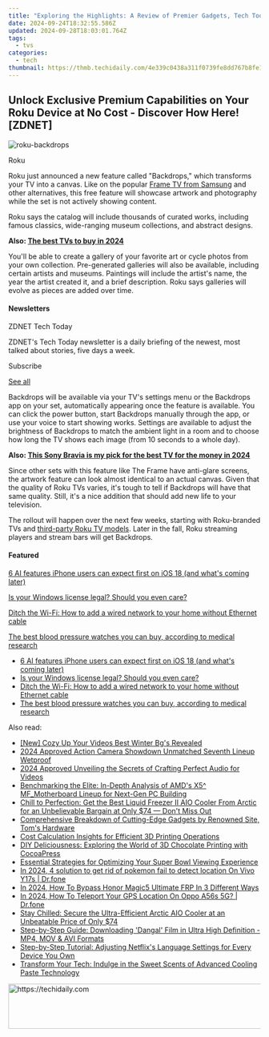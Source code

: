 ```yaml
---
title: "Exploring the Highlights: A Review of Premier Gadgets, Tech Tools, and Digital Devices of 2N2 | Insights From ZDNET"
date: 2024-09-24T18:32:55.586Z
updated: 2024-09-28T18:03:01.764Z
tags:
  - tvs
categories:
  - tech
thumbnail: https://thmb.techidaily.com/4e339c0438a311f0739fe8dd767b8fe136567e49f78cba1047e1590ff1927d2b.png
---
```


## Unlock Exclusive Premium Capabilities on Your Roku Device at No Cost - Discover How Here![ZDNET]

![roku-backdrops](https://www.zdnet.com/a/img/resize/ab06e5d79937bcd994ea807e04aece8be4cc8f5c/2024/09/04/03fa9e7c-68b9-43c6-ba8d-3958f358f014/backdrops-lifestyle-person.jpg?auto=webp&width=1280)

Roku

Roku just announced a new feature called "Backdrops," which transforms your TV into a canvas. Like on the popular [Frame TV from Samsung](https://www.zdnet.com/home-and-office/home-entertainment/samsung-frame-tv-2024-vs-2023-comparing-the-key-differences/) and other alternatives, this free feature will showcase artwork and photography while the set is not actively showing content.

Roku says the catalog will include thousands of curated works, including famous classics, wide-ranging museum collections, and abstract designs.

**Also: [The best TVs to buy in 2024](https://www.zdnet.com/home-and-office/home-entertainment/best-tv/)**

You'll be able to create a gallery of your favorite art or cycle photos from your own collection. Pre-generated galleries will also be available, including certain artists and museums. Paintings will include the artist's name, the year the artist created it, and a brief description. Roku says galleries will evolve as pieces are added over time. 

#### Newsletters

ZDNET Tech Today

ZDNET's Tech Today newsletter is a daily briefing of the newest, most talked about stories, five days a week.

 Subscribe

[See all](https://www.zdnet.com/newsletters/)

Backdrops will be available via your TV's settings menu or the Backdrops app on your set, automatically appearing once the feature is available. You can click the power button, start Backdrops manually through the app, or use your voice to start showing works. Settings are available to adjust the brightness of Backdrops to match the ambient light in a room and to choose how long the TV shows each image (from 10 seconds to a whole day).

**Also: [This Sony Bravia is my pick for the best TV for the money in 2024](https://www.zdnet.com/home-and-office/home-entertainment/this-sony-bravia-is-my-pick-for-the-best-tv-for-the-money-in-2024-and-its-on-sale-for-labor-day/)**

Since other sets with this feature like The Frame have anti-glare screens, the artwork feature can look almost identical to an actual canvas. Given that the quality of Roku TVs varies, it's tough to tell if Backdrops will have that same quality. Still, it's a nice addition that should add new life to your television.

The rollout will happen over the next few weeks, starting with Roku-branded TVs and [third-party Roku TV models](https://www.zdnet.com/home-and-office/home-entertainment/best-roku-tvs/#link={). Later in the fall, Roku streaming players and stream bars will get Backdrops.

#### Featured

[6 AI features iPhone users can expect first on iOS 18 (and what's coming later)](https://www.zdnet.com/article/6-ai-features-iphone-users-can-expect-first-on-ios-18-and-whats-coming-later/ "6 AI features iPhone users can expect first on iOS 18 (and what's coming later)")

[Is your Windows license legal? Should you even care?](https://www.zdnet.com/article/is-your-windows-license-legal-should-you-even-care/ "Is your Windows license legal? Should you even care?")

[Ditch the Wi-Fi: How to add a wired network to your home without Ethernet cable](https://www.zdnet.com/article/ditch-the-wi-fi-how-to-add-a-wired-network-to-your-home-without-ethernet-cable/ "Ditch the Wi-Fi: How to add a wired network to your home without Ethernet cable")

[The best blood pressure watches you can buy, according to medical research](https://www.zdnet.com/article/best-blood-pressure-watch/ "The best blood pressure watches you can buy, according to medical research")

* [6 AI features iPhone users can expect first on iOS 18 (and what's coming later)](https://www.zdnet.com/article/6-ai-features-iphone-users-can-expect-first-on-ios-18-and-whats-coming-later/ "6 AI features iPhone users can expect first on iOS 18 (and what's coming later)")
* [Is your Windows license legal? Should you even care?](https://www.zdnet.com/article/is-your-windows-license-legal-should-you-even-care/ "Is your Windows license legal? Should you even care?")
* [Ditch the Wi-Fi: How to add a wired network to your home without Ethernet cable](https://www.zdnet.com/article/ditch-the-wi-fi-how-to-add-a-wired-network-to-your-home-without-ethernet-cable/ "Ditch the Wi-Fi: How to add a wired network to your home without Ethernet cable")
* [The best blood pressure watches you can buy, according to medical research](https://www.zdnet.com/article/best-blood-pressure-watch/ "The best blood pressure watches you can buy, according to medical research")

<ins class="adsbygoogle"
     style="display:block"
     data-ad-format="autorelaxed"
     data-ad-client="ca-pub-7571918770474297"
     data-ad-slot="1223367746"></ins>

<ins class="adsbygoogle"
     style="display:block"
     data-ad-client="ca-pub-7571918770474297"
     data-ad-slot="8358498916"
     data-ad-format="auto"
     data-full-width-responsive="true"></ins>

<span class="atpl-alsoreadstyle">Also read:</span>
<div><ul>
<li><a href="https://youtube-docs.techidaily.com/ozy-up-your-videos-best-winter-bgs-revealed/"><u>[New] Cozy Up Your Videos Best Winter Bg's Revealed</u></a></li>
<li><a href="https://extra-tips.techidaily.com/2024-approved-action-camera-showdown-unmatched-seventh-lineup-wetproof/"><u>2024 Approved Action Camera Showdown Unmatched Seventh Lineup Wetproof</u></a></li>
<li><a href="https://some-guidance.techidaily.com/2024-approved-unveiling-the-secrets-of-crafting-perfect-audio-for-videos/"><u>2024 Approved Unveiling the Secrets of Crafting Perfect Audio for Videos</u></a></li>
<li><a href="https://hardware-tips.techidaily.com/benchmarking-the-elite-in-depth-analysis-of-amds-x5-mfmotherboard-lineup-for-next-gen-pc-building/"><u>Benchmarking the Elite: In-Depth Analysis of AMD's X5^ MF_Motherboard Lineup for Next-Gen PC Building</u></a></li>
<li><a href="https://hardware-tips.techidaily.com/chill-to-perfection-get-the-best-liquid-freezer-ii-aio-cooler-from-arctic-for-an-unbelievable-bargain-at-only-74-dont-miss-out/"><u>Chill to Perfection: Get the Best Liquid Freezer II AIO Cooler From Arctic for an Unbelievable Bargain at Only $74 — Don't Miss Out</u></a></li>
<li><a href="https://hardware-tips.techidaily.com/comprehensive-breakdown-of-cutting-edge-gadgets-by-renowned-site-toms-hardware/"><u>Comprehensive Breakdown of Cutting-Edge Gadgets by Renowned Site, Tom's Hardware</u></a></li>
<li><a href="https://hardware-tips.techidaily.com/cost-calculation-insights-for-efficient-3d-printing-operations/"><u>Cost Calculation Insights for Efficient 3D Printing Operations</u></a></li>
<li><a href="https://hardware-tips.techidaily.com/1723125187084-diy-deliciousness-exploring-the-world-of-3d-chocolate-printing-with-cocoapress/"><u>DIY Deliciousness: Exploring the World of 3D Chocolate Printing with CocoaPress</u></a></li>
<li><a href="https://technical-tips.techidaily.com/essential-strategies-for-optimizing-your-super-bowl-viewing-experience/"><u>Essential Strategies for Optimizing Your Super Bowl Viewing Experience</u></a></li>
<li><a href="https://change-location.techidaily.com/in-2024-4-solution-to-get-rid-of-pokemon-fail-to-detect-location-on-vivo-y17s-drfone-by-drfone-virtual-android/"><u>In 2024, 4 solution to get rid of pokemon fail to detect location On Vivo Y17s | Dr.fone</u></a></li>
<li><a href="https://bypass-frp.techidaily.com/in-2024-how-to-bypass-honor-magic5-ultimate-frp-in-3-different-ways-by-drfone-android/"><u>In 2024, How To Bypass Honor Magic5 Ultimate FRP In 3 Different Ways</u></a></li>
<li><a href="https://blog-min.techidaily.com/in-2024-how-to-teleport-your-gps-location-on-oppo-a56s-5g-drfone-by-drfone-virtual-android/"><u>In 2024, How To Teleport Your GPS Location On Oppo A56s 5G? | Dr.fone</u></a></li>
<li><a href="https://hardware-tips.techidaily.com/1723175713674-stay-chilled-secure-the-ultra-efficient-arctic-aio-cooler-at-an-unbeatable-price-of-only-74/"><u>Stay Chilled: Secure the Ultra-Efficient Arctic AIO Cooler at an Unbeatable Price of Only $74</u></a></li>
<li><a href="https://discover-bytes.techidaily.com/step-by-step-guide-downloading-dangal-film-in-ultra-high-definition-mp4-mov-and-avi-formats/"><u>Step-by-Step Guide: Downloading 'Dangal' Film in Ultra High Definition - MP4, MOV & AVI Formats</u></a></li>
<li><a href="https://some-approaches.techidaily.com/step-by-step-tutorial-adjusting-netflixs-language-settings-for-every-device-you-own/"><u>Step-by-Step Tutorial: Adjusting Netflix's Language Settings for Every Device You Own</u></a></li>
<li><a href="https://hardware-tips.techidaily.com/1723175679541-transform-your-tech-indulge-in-the-sweet-scents-of-advanced-cooling-paste-technology/"><u>Transform Your Tech: Indulge in the Sweet Scents of Advanced Cooling Paste Technology</u></a></li>
</ul></div>

<!-- affiliate ads begin -->
<a href="https://appsumo.8odi.net/c/5597632/2049387/7443" target="_top" id="2049387">
  <img src="//a.impactradius-go.com/display-ad/7443-2049387" border="0" alt="https://techidaily.com" width="728" height="90"/>
</a>
<img height="0" width="0" src="https://appsumo.8odi.net/i/5597632/2049387/7443" style="position:absolute;visibility:hidden;" border="0" />
<!-- affiliate ads end -->

